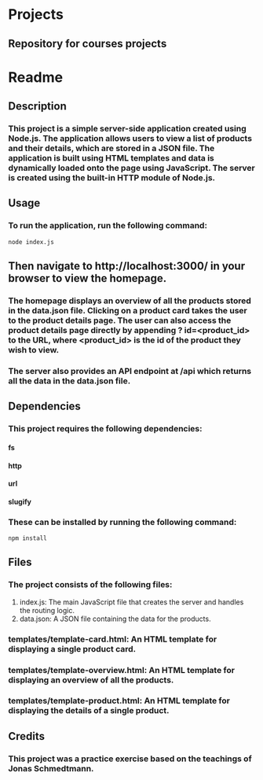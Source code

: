 # Projects
## Repository for courses projects
# Readme
## Description
###  This project is a simple server-side application created using Node.js. The application allows users to view a list of products and their details, which are stored in a JSON file. The application is built using HTML templates and data is dynamically loaded onto the page using JavaScript. The server is created using the built-in HTTP module of Node.js.

## Usage
### To run the application, run the following command:
 
<code>node index.js</code>

## Then navigate to http://localhost:3000/ in your browser to view the homepage.

### The homepage displays an overview of all the products stored in the data.json file. Clicking on a product card takes the user to the product details page. The user can also access the product details page directly by appending ? id=<product_id> to the URL, where <product_id> is the id of the product they wish to view.

### The server also provides an API endpoint at /api which returns all the data in the data.json file.

## Dependencies
### This project requires the following dependencies:

#### fs
#### http
#### url
#### slugify
 
### These can be installed by running the following command:
<code>npm install</code>


## Files
### The project consists of the following files:

1. index.js: The main JavaScript file that creates the server and handles the routing logic.
2. data.json: A JSON file containing the data for the products.
### templates/template-card.html: An HTML template for displaying a single product card.
### templates/template-overview.html: An HTML template for displaying an overview of all the products.
### templates/template-product.html: An HTML template for displaying the details of a single product.
## Credits
### This project was a practice exercise based on the teachings of Jonas Schmedtmann.
